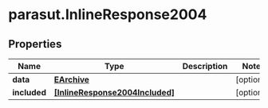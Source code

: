 # parasut.InlineResponse2004

## Properties
Name | Type | Description | Notes
------------ | ------------- | ------------- | -------------
**data** | [**EArchive**](EArchive.md) |  | [optional] 
**included** | [**[InlineResponse2004Included]**](InlineResponse2004Included.md) |  | [optional] 


